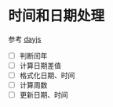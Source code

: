 # 时间和日期处理

参考 [dayjs](https://github.com/iamkun/dayjs)

- [ ] 判断闰年
- [ ] 计算日期差值
- [ ] 格式化日期、时间
- [ ] 计算周数
- [ ] 更新日期、时间
